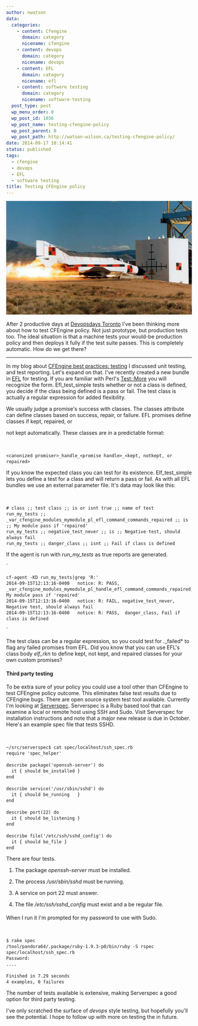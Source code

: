 ```yaml
---
author: nwatson
data:
  categories:
    - content: Cfengine
      domain: category
      nicename: cfengine
    - content: devops
      domain: category
      nicename: devops
    - content: EFL
      domain: category
      nicename: efl
    - content: software testing
      domain: category
      nicename: software-testing
  post_type: post
  wp_menu_order: 0
  wp_post_id: 1036
  wp_post_name: testing-cfengine-policy
  wp_post_parent: 0
  wp_post_path: http://watson-wilson.ca/testing-cfengine-policy/
date: 2014-09-17 10:14:41
status: published
tags:
  - cfengine
  - devops
  - EFL
  - software testing
title: Testing CFEngine policy
---
```

![f4-crashtest](/static/images/f4-crashtest.jpg)

After 2 productive days at [Devopsdays Toronto](http://www.devopsdays.org/events/2014-toronto/)
I've been thinking more about how to test CFEngine policy. Not just
prototype, but production tests too. The ideal situation is that a
machine tests your would-be production policy and then deploys it fully
if the test suite passes. This is completely automatic. How do we get
there?

---

In my blog about [CFEngine best practices: testing](http://watson-wilson.ca/cfengine-best-practices-testing/)
I discussed unit testing, and test reporting. Let's expand on that.
I've recently created a new bundle in [EFL](https://github.com/evolvethinking/evolve_cfengine_freelib/commit/874dcc22f28fda3ba4b967c24bfb983156e75fe7)
for testing. If you are familiar with Perl's [Test::More](https://metacpan.org/pod/Test::More)
you will recognize the form. Efl_test_simple tests whether or not a
class is defined, you decide if the class being defined is a pass or
fail. The test class is actually a regular expression for added
flexibility.

We usually judge a promise's success with classes. The classes
attribute can define classes based on success, repair, or failure. EFL
promises define classes if kept, repaired, or

not kept automatically. These classes are in a predictable format:

` `

    <canonized promiser>_handle_<promise handle>_<kept, notkept, or repaired>

If you know the expected class you can test for its existence.
Elf_test_simple lets you define a test for a class and will return a
pass or fail. As with all EFL bundles we use an external parameter
file. It's data may look like this:

` `

    # class ;; test class ;; is or isnt true ;; name of test
    run_my_tests ;; _var_cfengine_modules_mymodule_pl_efl_command_commands_repaired ;; is ;; My module pass if 'repaired'
    run_my_tests ;; negative_test_never ;; is ;; Negative test, should always fail
    run_my_tests ;; danger_class ;; isnt ;; Fail if class is defined

If the agent is run with *run_my_tests* as true reports are generated.

`

    cf-agent -KD run_my_tests|grep 'R:'
    2014-09-15T12:13:16-0400   notice: R: PASS, _var_cfengine_modules_mymodule_pl_handle_efl_command_commands_repaired, My module pass if 'repaired'
    2014-09-15T12:13:16-0400   notice: R: FAIL, negative_test_never, Negative test, should always fail
    2014-09-15T12:13:16-0400   notice: R: PASS,  danger_class, Fail if class is defined
       

`

The test class can be a regular expression, so you could test for *.*_failed*
to flag any failed promises from EFL. Did you know that you can use
EFL's class body *elf_rkn* to define kept, not kept, and repaired
classes for your own custom promises?

#### Third party testing ####

To be extra sure of your policy you could use a tool other than
CFEngine to test CFEngine policy outcome. This eliminates false test
results due to CFEngine bugs. There are open source system test tool
available. Currently I'm looking at [Serverspec](http://serverspec.org/).
Serverspec is a Ruby based tool that can examine a local or remote host
using SSH and Sudo. Visit Serverspec for installation instructions and
note that a major new release is due in October. Here's an example spec
file that tests SSHD.

` `

    ~/src/serverspec$ cat spec/localhost/ssh_spec.rb 
    require 'spec_helper'
    
    describe package('openssh-server') do
      it { should be_installed }
    end
    
    describe service('/usr/sbin/sshd') do
      it { should be_running   }
    end
    
    describe port(22) do
      it { should be_listening }
    end
    
    describe file('/etc/ssh/sshd_config') do
      it { should be_file }
    end

There are four tests.

  1. The package *openssh-server* must be installed.

  2. The process */usr/sbin/sshd* must be running.

  3. A service on port 22 must answer.

  4. The file */etc/ssh/sshd_config* must exist and a be regular file.

####  ####

When I run it I'm prompted for my password to use with Sudo.

` `

    $ rake spec
    /tool/pandora64/.package/ruby-1.9.3-p0/bin/ruby -S rspec spec/localhost/ssh_spec.rb
    Password:  
    ....
    
    Finished in 7.29 seconds
    4 examples, 0 failures

The number of tests available is extensive, making Serverspec a good
option for third party testing.

I've only scratched the surface of *devops* style testing, but
hopefully you'll see the potential. I hope to follow up with more on
testing the in future.
